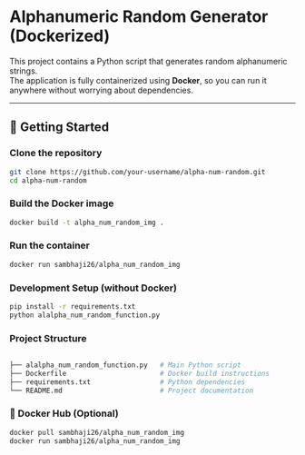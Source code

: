 # Alphanumeric Random Generator (Dockerized)

This project contains a Python script that generates random alphanumeric strings.  
The application is fully containerized using **Docker**, so you can run it anywhere without worrying about dependencies.

---

## 🚀 Getting Started

### Clone the repository
```bash
git clone https://github.com/your-username/alpha-num-random.git
cd alpha-num-random
```

### Build the Docker image
```bash
docker build -t alpha_num_random_img .
```

### Run the container
```bash
docker run sambhaji26/alpha_num_random_img
```

### Development Setup (without Docker)
```bash
pip install -r requirements.txt
python alalpha_num_random_function.py
```

### Project Structure
```bash

├── alalpha_num_random_function.py   # Main Python script
├── Dockerfile                       # Docker build instructions
├── requirements.txt                 # Python dependencies
└── README.md                        # Project documentation
```

### 🐳 Docker Hub (Optional)
```bash
docker pull sambhaji26/alpha_num_random_img
docker run sambhaji26/alpha_num_random_img
```


